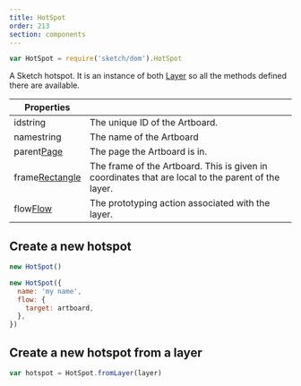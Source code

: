 ```yaml
---
title: HotSpot
order: 213
section: components
---
```


```javascript
var HotSpot = require('sketch/dom').HotSpot
```

A Sketch hotspot. It is an instance of both [Layer](#layer) so all the methods defined there are available.

| Properties                                                 |                                                                                                    |
| ---------------------------------------------------------- | -------------------------------------------------------------------------------------------------- |
| id<span class="arg-type">string</span>                     | The unique ID of the Artboard.                                                                     |
| name<span class="arg-type">string</span>                   | The name of the Artboard                                                                           |
| parent<span class="arg-type">[Page](#page)</span>          | The page the Artboard is in.                                                                       |
| frame<span class="arg-type">[Rectangle](#rectangle)</span> | The frame of the Artboard. This is given in coordinates that are local to the parent of the layer. |
| flow<span class="arg-type">[Flow](#flow)</span>            | The prototyping action associated with the layer.                                                  |

## Create a new hotspot

```javascript
new HotSpot()
```

```javascript
new HotSpot({
  name: 'my name',
  flow: {
    target: artboard,
  },
})
```

## Create a new hotspot from a layer

```javascript
var hotspot = HotSpot.fromLayer(layer)
```
